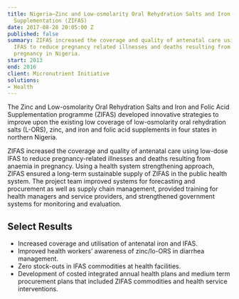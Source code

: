 ```yaml
---
title: Nigeria—Zinc and Low-osmolarity Oral Rehydration Salts and Iron and Folic Acid
  Supplementation (ZIFAS)
date: 2017-08-28 20:05:00 Z
published: false
summary: ZIFAS increased the coverage and quality of antenatal care using low dose
  IFAS to reduce pregnancy related illnesses and deaths resulting from anaemia in
  pregnancy in Nigeria.
start: 2013
end: 2016
client: Micronutrient Initiative
solutions:
- Health
---
```


The Zinc and Low-osmolarity Oral Rehydration Salts and Iron and Folic Acid Supplementation programme (ZIFAS) developed innovative strategies to improve upon the existing low coverage of low-osmolarity oral rehydration salts (L-ORS), zinc, and iron and folic acid supplements in four states in northern Nigeria.

ZIFAS increased the coverage and quality of antenatal care using low-dose IFAS to reduce pregnancy-related illnesses and deaths resulting from anaemia in pregnancy. Using a health system strengthening approach, ZIFAS ensured a long-term sustainable supply of ZIFAS in the public health system. The project team improved systems for forecasting and procurement as well as supply chain management, provided training for health managers and service providers, and strengthened government systems for monitoring and evaluation.

## Select Results

* Increased coverage and utilisation of antenatal iron and IFAS.
* Improved health workers’ awareness of zinc/lo-ORS in diarrhea management.
* Zero stock-outs in IFAS commodities at health facilities.
* Development of costed integrated annual health plans and medium term procurement plans that included ZIFAS commodities and health service interventions.